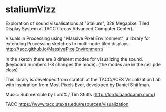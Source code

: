staliumVizz
===========

Exploration of sound visualisations at "Stalium", 328 Megapixel Tiled Display System at TACC (Texas Advanced Computer Center).


Visuals in Processing using "Massive Pixel Environment", a library for extending Processing sketches to multi-node tiled displays. 
http://tacc.github.io/MassivePixelEnvironment/ 

In the sketch there are 8 diferent modes for visualizing the sound. (keyboard numbers 1-8 changes the mode).
(the modes are in the cell.pde class)

This library is developed from scratch at the TACC/ACES Visualization Lab with inspiration from Most Pixels Ever, developed by Daniel Shiffman.

Music: Submersible by LordX / Tim Stutts (http://lordx.bandcamp.com/)

TACC
https://www.tacc.utexas.edu/resources/visualization

